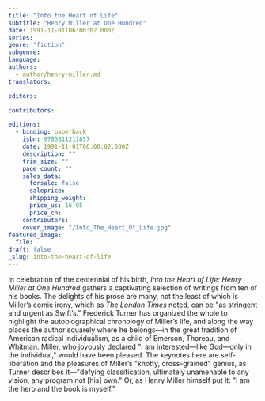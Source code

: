 ```yaml
---
title: "Into the Heart of Life"
subtitle: "Henry Miller at One Hundred"
date: 1991-11-01T06:00:02.000Z
series:
genre: "fiction"
subgenre:
language:
authors:
  - author/henry-miller.md
translators:

editors:

contributors:

editions:
  - binding: paperback
    isbn: 9780811211857
    date: 1991-11-01T06:00:02.000Z
    description: ""
    trim_size: ""
    page_count: ""
    sales_data:
      forsale: false
      saleprice:
      shipping_weight:
      price_us: 16.95
      price_cn:
    contributors:
    cover_image: "/Into_The_Heart_Of_Life.jpg"
featured_image:
  file:
draft: false
_slug: into-the-heart-of-life
---
```


In celebration of the centennial of his birth, _Into the Heart of Life: Henry Miller at One Hundred_ gathers a captivating selection of writings from ten of his books. The delights of his prose are many, not the least of which is Miller’s comic irony, which as _The London Times_ noted, can be "as stringent and urgent as Swift’s." Frederick Turner has organized the whole to highlight the autobiographical chronology of Miller’s life, and along the way places the author squarely where he belongs––in the great tradition of American radical individualism, as a child of Emerson, Thoreau, and Whitman. Miller, who joyously declared "I am interested––like God––only in the individual," would have been pleased. The keynotes here are self-liberation and the pleasures of Miller’s "knotty, cross-grained" genius, as Turner describes it––"defying classification, ultimately unamenable to any vision, any program not [his] own." Or, as Henry Miller himself put it: "I am the hero and the book is myself."

